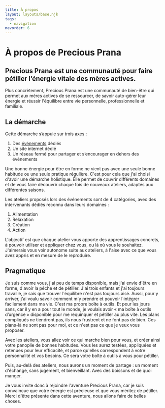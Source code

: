 ```yaml
---
title: À propos
layout: layouts/base.njk
tags:
  - navigation
navorder: 6
---
```


# À propos de Precious Prana

## Precious Prana est une communauté pour faire pétiller l’énergie vitale des mères actives.
 
Plus concrètement, Precious Prana est une communauté de bien-être qui permet aux mères actives de se ressourcer, de savoir auto-gérer leur énergie et réussir l'équilibre entre vie personnelle, professionnelle et familiale.

## La démarche

Cette démarche s’appuie sur trois axes :
1. Des [événements](/evenements/) dédiés
2. Un site internet dédié
3. Un réseau fermé pour partager et s’encourager en dehors des événements
 
Une bonne énergie pour être en forme ne vient pas avec une seule bonne habitude ou une seule pratique régulière. C'est pour cela que j'ai choisi d'avoir une démarche holistique. Elle permet de couvrir différents domaines et de vous faire découvrir chaque fois de nouveaux ateliers, adaptés aux différentes saisons.
 
Les ateliers proposés lors des événements sont de 4 catégories, avec des intervenants dédiés reconnu dans leurs domaines :
1. Alimentation
2. Relaxation
3. Création
4. Action

L'objectif est que chaque atelier vous apporte des apprentissages concrets, à pouvoir utiliser et appliquer chez vous, ou là où vous le souhaitez. J'aimerais vous voir autonome suite aux ateliers, à l'aise avec ce que vous avez appris et en mesure de le reproduire.
 
## Pragmatique
 
Je suis comme vous, j'ai peu de temps disponible, mais j'ai envie d'être en forme, d'avoir la pêche et de pétiller. J'ai trois enfants et j'ai toujours travaillé, je sais que trouver l'équilibre n'est pas toujours aisé. Aussi, pour y arriver, j'ai voulu savoir comment m'y prendre et pouvoir l'intégrer facilement dans ma vie. C'est ma propre boîte à outils. Et pour les jours sans, car il y en a pour tout le monde, je voulais avoir « ma boîte à outils d’urgence » disponible pour me requinquer et pétiller au plus vite. Les plans compliqués ne tiendront pas, ils nous frustrent et ne font pas de bien. Ces plans-là ne sont pas pour moi, et ce n'est pas ce que je veux vous proposer.
 
Avec les ateliers, vous allez voir ce qui marche bien pour vous, et créer ainsi votre panoplie de bonnes habitudes. Vous les aurez testées, appliquées et retenues pour leur efficacité, et parce qu'elles correspondent à votre personnalité et vos besoins. Ce sera votre boîte à outils à vous pour pétiller.
 
Puis, au-delà des ateliers, nous aurons un moment de partage : un moment d'échange, sans jugement, et bienveillant. Avec des boissons et de quoi manger.

Je vous invite donc à rejoindre l'aventure Precious Prana, car je suis convaincue que votre énergie est précieuse et que vous méritez de pétiller. Merci d'être présente dans cette aventure, nous allons faire de belles choses.
 
